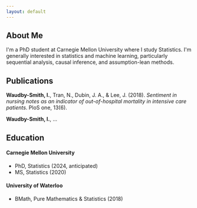 ```yaml
---
layout: default
---
```


## About Me

I'm a PhD student at Carnegie Mellon University where I study Statistics. I'm generally interested in statistics and machine learning, particularly sequential analysis, causal inference, and assumption-lean methods. 

## Publications

**Waudby-Smith, I.**, Tran, N., Dubin, J. A., & Lee, J. (2018). *Sentiment in nursing notes as an indicator of out-of-hospital mortality in intensive care patients*. PloS one, 13(6).

**Waudby-Smith, I.**, ...

## Education

#### Carnegie Mellon University
* PhD, Statistics (2024, anticipated) 
* MS, Statistics (2020)

#### University of Waterloo
* BMath, Pure Mathematics & Statistics (2018)
